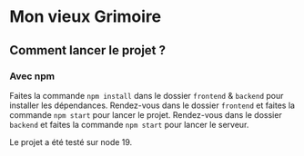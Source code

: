 # Mon vieux Grimoire

## Comment lancer le projet ?

### Avec npm

Faites la commande `npm install` dans le dossier `frontend` & `backend` pour installer les dépendances.
Rendez-vous dans le dossier `frontend` et faites la commande `npm start` pour lancer le projet.
Rendez-vous dans le dossier `backend` et faites la commande `npm start` pour lancer le serveur.

Le projet a été testé sur node 19.
